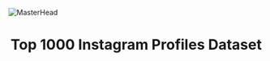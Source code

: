 ![MasterHead](https://queensway.school/wp-content/uploads/2018/06/Instagram-Banner-Logo1.png)

<h1 align="center">Top 1000 Instagram Profiles Dataset</h1>
